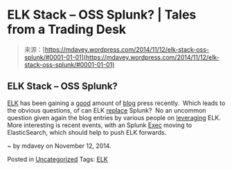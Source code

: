 <!--yml
category: 未分类
date: 2024-05-18 05:45:16
-->

# ELK Stack – OSS Splunk? | Tales from a Trading Desk

> 来源：[https://mdavey.wordpress.com/2014/11/12/elk-stack-oss-splunk/#0001-01-01](https://mdavey.wordpress.com/2014/11/12/elk-stack-oss-splunk/#0001-01-01)

## ELK Stack – OSS Splunk?

[ELK](http://www.elasticsearch.org/overview/) has been gaining a [good](http://www.javaworld.com/article/2127780/big-data/whats-new-in-logstash-and-why-you-should-care.html) amount of [blog](http://brewhouse.io/blog/2014/11/04/big-data-with-elk-stack.html) press recently.  Which leads to the obvious questions, of can ELK [replace](http://www.infoworld.com/article/2610864/data-mining/logstash-steps-up-as-splunk-s-latest-challenger.html) Splunk?  No an uncommon question given again the blog entries by various people on [leveraging](http://woodygsd.blogspot.co.uk/2014/06/an-adventure-with-elk-or-how-to-replace.html) ELK.  More interesting is recent events, with an Splunk [Exec](http://www.elasticsearch.com/blog/press/elasticsearch-grows-leadership-team-former-splunk-exec-lead-product-management/) moving to ElasticSearch, which should help to push ELK forwards.

~ by mdavey on November 12, 2014.

Posted in [Uncategorized](https://mdavey.wordpress.com/category/uncategorized/)
Tags: [ELK](https://mdavey.wordpress.com/tag/elk/)
